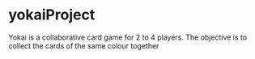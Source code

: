 # yokaiProject
Yokai is a collaborative card game for 2 to 4 players. The objective is to collect the cards of the same colour together
